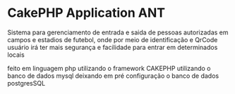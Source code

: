 # CakePHP Application ANT

Sistema para gerenciamento de entrada e saida de pessoas autorizadas em campos e estadios de futebol, onde por meio de identificação e QrCode  usuário irá ter mais segurança e facilidade para entrar em determinados locais 

feito em linguagem php utilizando o framework CAKEPHP
utilizando o banco de dados mysql
deixando em pré configuração o banco de dados postgresSQL

